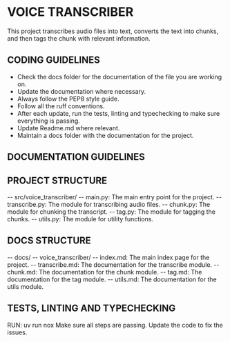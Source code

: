# VOICE TRANSCRIBER
This project transcribes audio files into text, converts the text into chunks, and then tags the chunk with relevant information.

## CODING GUIDELINES
- Check the docs folder for the documentation of the file you are working on.
- Update the documentation where necessary.
- Always follow the PEP8 style guide.
- Follow all the ruff conventions.
- After each update, run the tests, linting and typechecking to make sure everything is passing.
- Update Readme.md where relevant.
- Maintain a docs folder with the documentation for the project.

## DOCUMENTATION GUIDELINES

## PROJECT STRUCTURE
-- src/voice_transcriber/
    -- main.py: The main entry point for the project.
    -- transcribe.py: The module for transcribing audio files.
    -- chunk.py: The module for chunking the transcript.
    -- tag.py: The module for tagging the chunks.
    -- utils.py: The module for utility functions.

## DOCS STRUCTURE
-- docs/
    -- voice_transcriber/
        -- index.md: The main index page for the project.
        -- transcribe.md: The documentation for the transcribe module.
        -- chunk.md: The documentation for the chunk module.
        -- tag.md: The documentation for the tag module.
        -- utils.md: The documentation for the utils module.


## TESTS, LINTING AND TYPECHECKING
RUN: uv run nox
Make sure all steps are passing.
Update the code to fix the issues.


